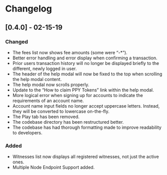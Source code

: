# Changelog

## [0.4.0] - 02-15-19

### Changed

- The fees list now shows fee amounts (some were “-*”).
- Better error handling and error display when confirming a transaction.
- Prior users transaction history will no longer be displayed briefly to the different, newly logged in user.
- The header of the help modal will now be fixed to the top when scrolling the help modal content.
- The help modal now scrolls properly.
- Update to the “How to claim PPY Tokens” link within the help modal.
- More logical error when signing up for accounts to indicate the requirements of an account name.
- Account name input fields no longer accept uppercase letters. Instead, they will be converted to lowercase on-the-fly.
- The Play tab has been removed.
- The codebase directory has been restructured better.
- The codebase has had thorough formatting made to improve readability to developers.

### Added

- Witnesses list now displays all registered witnesses, not just the active ones.
- Multiple Node Endpoint Support added.
